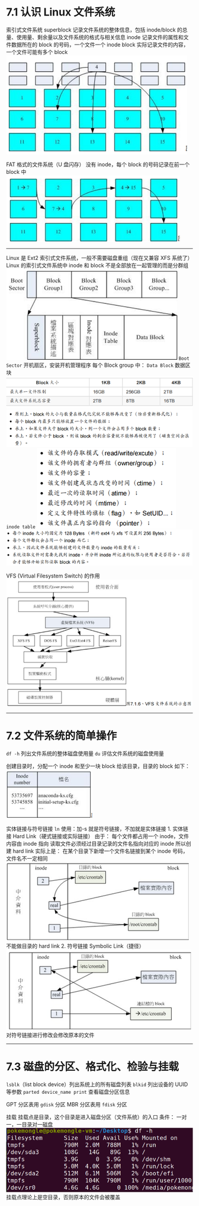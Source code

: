 # 7.1 认识 Linux 文件系统
索引式文件系统
	superblock 记录文件系统的整体信息，包括 inode/block 的总量、使用量、剩余量以及文件系统的格式与相关信息
	inode 记录文件的属性和文件数据所在的 block 的号码，一个文件一个 inode
	block 实际记录文件的内容，一个文件可能有多个 block
	![image.png](https://raw.githubusercontent.com/Pokemongle/img_bed_0/main/img/20241102170331.png)

FAT 格式的文件系统（U 盘闪存）
没有 inode，每个 block 的号码记录在前一个 block 中
![image.png](https://raw.githubusercontent.com/Pokemongle/img_bed_0/main/img/20241102170426.png)

---
Linux 是 Ext2 索引式文件系统，一般不需要磁盘重组（现在又兼容 XFS 系统了）
Linux 的索引式文件系统中 inode 和 block 不是全部放在一起管理的而是分群组
![image.png](https://raw.githubusercontent.com/Pokemongle/img_bed_0/main/img/20241102170849.png)
`Boot Sector` 开机扇区，安装开机管理程序
每个 Block group 中：
`Data Block` 数据区块
	![image.png](https://raw.githubusercontent.com/Pokemongle/img_bed_0/main/img/20241102171056.png)
	![image.png](https://raw.githubusercontent.com/Pokemongle/img_bed_0/main/img/20241102171242.png)
`inode table`
	![image.png](https://raw.githubusercontent.com/Pokemongle/img_bed_0/main/img/20241102171714.png)
	![image.png](https://raw.githubusercontent.com/Pokemongle/img_bed_0/main/img/20241102171730.png)

VFS (Virtual Filesystem Switch) 的作用
![image.png](https://raw.githubusercontent.com/Pokemongle/img_bed_0/main/img/20241102180704.png)

---
# 7.2 文件系统的简单操作
`df -h`  列出文件系统的整体磁盘使用量
`du` 评估文件系统的磁盘使用量

创建目录时，分配一个 inode 和至少一块 block 给该目录，目录的 block 如下：
![image.png](https://raw.githubusercontent.com/Pokemongle/img_bed_0/main/img/20241102183859.png)

实体链接与符号链接 `ln`
	使用：加-s 就是符号链接，不加就是实体链接
	1. 实体链接 Hard Link（硬式链接或实际链接）
	由于：
		每个文件都占用一个 inode，文件内容由 inode 指向
		读取文件必须经过目录记录的文件名指向对应的 inode
	所以创建 hard link 实际上是：
		在某个目录下新增一个文件名链接到某个 inode 号码，文件名不一定相同
	![image.png](https://raw.githubusercontent.com/Pokemongle/img_bed_0/main/img/20241102184435.png)
	不能做目录的 hard link
	2. 符号链接 Symbolic Link（捷径）
	![image.png](https://raw.githubusercontent.com/Pokemongle/img_bed_0/main/img/20241102190714.png)
	对符号链接进行修改会修改原本的文件

---
# 7.3 磁盘的分区、格式化、检验与挂载
`lsblk`（list block device）列出系统上的所有磁盘列表
`blkid` 列出设备的 UUID 等参数
`parted device_name print` 查看磁盘分区信息

GPT 分区表用 `gdisk` 分区
MBR 分区表用 `fdisk` 分区

挂载
	挂载点是目录，这个目录是进入磁盘分区（文件系统）的入口
	条件：
		一对一，一目录对一磁盘
		![image.png](https://raw.githubusercontent.com/Pokemongle/img_bed_0/main/img/20241103180158.png)
		挂载点理论上是空目录，否则原本的文件会被覆盖
